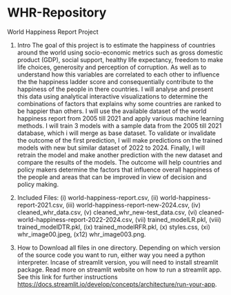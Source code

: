 # WHR-Repository
World Happiness Report Project

1. Intro
The goal of this project is to estimate the happiness of countries around the world using socio-economic metrics such as gross domestic product (GDP), social support, healthy life expectancy, freedom to make life choices, generosity and perception of corruption. As well as to understand how this variables are correlated to each other to influence the the happiness ladder score and consequentially contribute to the happiness of the people in there countries.
I will analyse and present this data using analytical interactive visualizations to determine the combinations of factors that explains why some countries are ranked to be happier than others. I will use the available dataset of the world happiness report from 2005 till 2021 and apply various machine learning methods. I will train 3 models with a sample data from the 2005 till 2021 database, which i will merge as base dataset. To validate or invalidate the outcome of the first prediction, I will make predictions on the trained models with new but similar dataset of 2022 to 2024. Finally, I will retrain the model and make another prediction with the new dataset and compare the results of the models.
The outcome will help countries and policy makers determine the factors that influence overall happiness of the people and areas that can be improved in view of decision and policy making.

2. Included Files: 
(i) world-happiness-report.csv,
(ii) world-happiness-report-2021.csv,
(iii) world-happiness-report-new-2024.csv,
(iv) cleaned_whr_data.csv,
(v) cleaned_whr_new-test_data.csv,
(vi) cleaned-world-happiness-report-2022-2024.csv,
(vii) trained_modelLR.pkl,
(viii) trained_modelDTR.pkl,
(ix) trained_modelRFR.pkl,
(x) styles.css,
(xi) whr_image00.jpeg,
(x12) whr_image003.png.

3. How to
Download all files in one directory. 
Depending on which version of the source code you want to run, either way you need a python interpreter. Incase of streamlit version, you will need to install streamlit package. Read more on streamlit website on how to run a streamlit app. See this link for further instructions https://docs.streamlit.io/develop/concepts/architecture/run-your-app.
